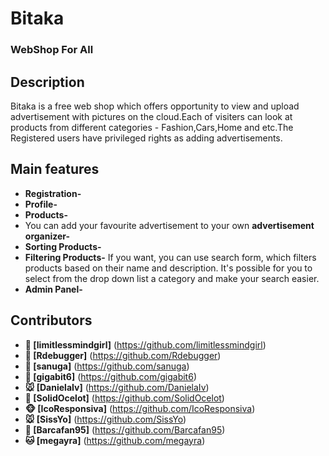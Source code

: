 # Bitaka
### WebShop For All


## Description

Bitaka is a free web shop which offers opportunity to view and upload advertisement with pictures on the cloud.Each of visiters can look at products from different categories - Fashion,Cars,Home and etc.The Registered users have privileged rights as adding advertisements.


## Main features
* **Registration-**
* **Profile-**
* **Products-**
* You can add your favourite advertisement to your own **advertisement organizer-**
* **Sorting Products-**
* **Filtering Products-** If you want, you can use search form, 
which filters products based on their name and description. It's possible for you to select
 from the drop down list a category and make your search easier.
* **Admin Panel-**


## Contributors

* **:panda_face: [limitlessmindgirl]** (https://github.com/limitlessmindgirl)
* **:hamster: [Rdebugger]** (https://github.com/Rdebugger)
* **:dolphin: [sanuga]** (https://github.com/sanuga)
* **:hatched_chick: [gigabit6]** (https://github.com/gigabit6)
* **:mouse: [DanielaIv]** (https://github.com/DanielaIv)
* **:tiger: [SolidOcelot]** (https://github.com/SolidOcelot)
* **:monkey_face: [IcoResponsiva]** (https://github.com/IcoResponsiva)
* **:mouse: [SissYo]** (https://github.com/SissYo)
* **:frog: [Barcafan95]** (https://github.com/Barcafan95)
* **:cat: [megayra]** (https://github.com/megayra)


